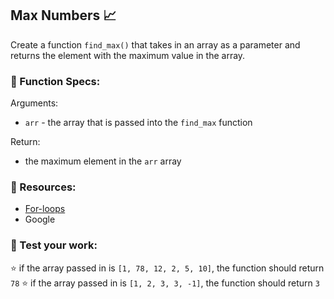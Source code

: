 ## Max Numbers 📈
Create a function `find_max()` that takes in an array as a parameter and returns the element with the maximum value in the array. 

### 🔨 Function Specs:
Arguments: 
- `arr` - the array that is passed into the `find_max` function

Return:
- the maximum element in the `arr` array

### 🧠 Resources:
- [For-loops](https://developer.mozilla.org/en-US/docs/Web/JavaScript/Reference/Statements/for)
- Google


### 📝 Test your work:
⭐ if the array passed in is `[1, 78, 12, 2, 5, 10]`, the function should return `78`
⭐ if the array passed in is `[1, 2, 3, 3, -1]`, the function should return `3`

